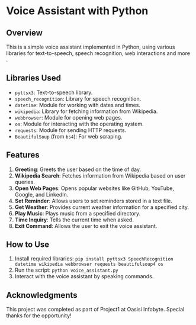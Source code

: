 # Voice Assistant with Python

## Overview

This is a simple voice assistant implemented in Python, using various libraries for text-to-speech, speech recognition, web interactions and more .

## Libraries Used

- `pyttsx3`: Text-to-speech library.
- `speech_recognition`: Library for speech recognition.
- `datetime`: Module for working with dates and times.
- `wikipedia`: Library for fetching information from Wikipedia.
- `webbrowser`: Module for opening web pages.
- `os`: Module for interacting with the operating system.
- `requests`: Module for sending HTTP requests.
- `BeautifulSoup` (from `bs4`): For web scraping.

## Features

1. **Greeting**: Greets the user based on the time of day.
2. **Wikipedia Search**: Fetches information from Wikipedia based on user queries.
3. **Open Web Pages**: Opens popular websites like GitHub, YouTube, Google, and LinkedIn.
4. **Set Reminder**: Allows users to set reminders stored in a text file.
5. **Get Weather**: Provides current weather information for a specified city.
6. **Play Music**: Plays music from a specified directory.
7. **Time Inquiry**: Tells the current time when asked.
8. **Exit Command**: Allows the user to exit the voice assistant.

## How to Use

1. Install required libraries: `pip install pyttsx3 SpeechRecognition datetime wikipedia webbrowser requests beautifulsoup4 os`
2. Run the script: `python voice_assistant.py`
3. Interact with the voice assistant by speaking commands.

## Acknowledgments

This project was completed as part of Project1 at Oasisi Infobyte. Special thanks for the opportunity!

